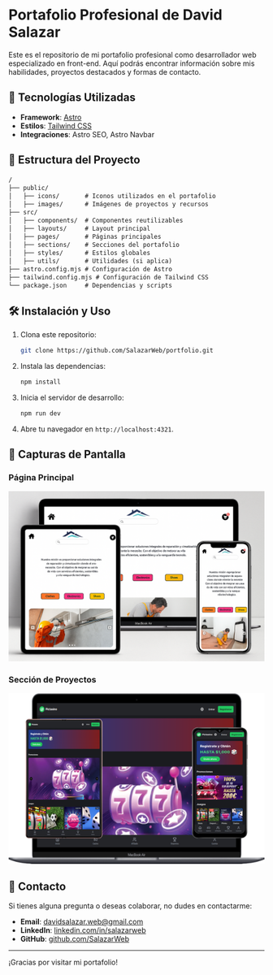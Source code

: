 # Portafolio Profesional de David Salazar

Este es el repositorio de mi portafolio profesional como desarrollador web especializado en front-end. Aquí podrás encontrar información sobre mis habilidades, proyectos destacados y formas de contacto.

## 🚀 Tecnologías Utilizadas

- **Framework**: [Astro](https://astro.build/)
- **Estilos**: [Tailwind CSS](https://tailwindcss.com/)
- **Integraciones**: Astro SEO, Astro Navbar

## 📂 Estructura del Proyecto

```text
/
├── public/
│   ├── icons/       # Iconos utilizados en el portafolio
│   ├── images/      # Imágenes de proyectos y recursos
├── src/
│   ├── components/  # Componentes reutilizables
│   ├── layouts/     # Layout principal
│   ├── pages/       # Páginas principales
│   ├── sections/    # Secciones del portafolio
│   ├── styles/      # Estilos globales
│   ├── utils/       # Utilidades (si aplica)
├── astro.config.mjs # Configuración de Astro
├── tailwind.config.mjs # Configuración de Tailwind CSS
└── package.json     # Dependencias y scripts
```

## 🛠️ Instalación y Uso

1. Clona este repositorio:
   ```bash
   git clone https://github.com/SalazarWeb/portfolio.git
   ```

2. Instala las dependencias:
   ```bash
   npm install
   ```

3. Inicia el servidor de desarrollo:
   ```bash
   npm run dev
   ```

4. Abre tu navegador en `http://localhost:4321`.

## 🌟 Capturas de Pantalla

### Página Principal
![Página Principal](public/images/alonso.png)

### Sección de Proyectos
![Sección de Proyectos](public/images/pictasino.png)

## 📧 Contacto

Si tienes alguna pregunta o deseas colaborar, no dudes en contactarme:
- **Email**: [davidsalazar.web@gmail.com](mailto:davidsalazar.web@gmail.com)
- **LinkedIn**: [linkedin.com/in/salazarweb](https://linkedin.com/in/salazarweb)
- **GitHub**: [github.com/SalazarWeb](https://github.com/SalazarWeb)

---

¡Gracias por visitar mi portafolio!
